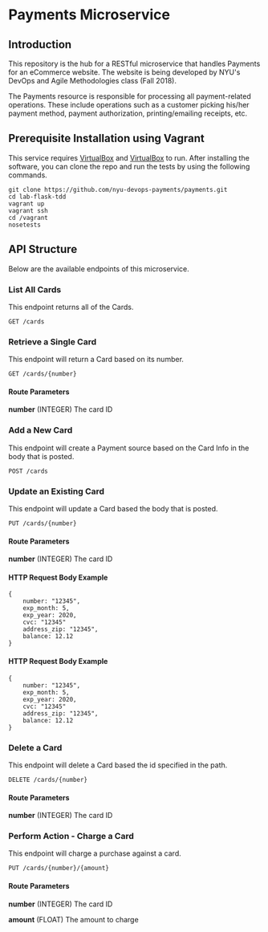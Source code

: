 # Payments Microservice

## Introduction

This repository is the hub for a RESTful microservice that handles Payments for an eCommerce website. 
The website is being developed by NYU's DevOps and Agile Methodologies class (Fall 2018).

The Payments resource is responsible for processing all payment-related operations. These include operations such as a customer picking his/her payment method, payment authorization, printing/emailing receipts, etc.

## Prerequisite Installation using Vagrant

This service requires [VirtualBox](https://www.virtualbox.org/) and [VirtualBox](https://www.virtualbox.org/) to run. After installing the software, you can clone the repo and run the tests by using the following commands.

    git clone https://github.com/nyu-devops-payments/payments.git
    cd lab-flask-tdd
    vagrant up
    vagrant ssh
    cd /vagrant
    nosetests


## API Structure

Below are the available endpoints of this microservice.

### List All Cards
This endpoint returns all of the Cards.

    GET /cards

### Retrieve a Single Card
This endpoint will return a Card based on its number.

    GET /cards/{number}

#### Route Parameters

**number** (INTEGER) The card ID

### Add a New Card
This endpoint will create a Payment source based on the Card Info in the body that is posted.

    POST /cards

### Update an Existing Card
This endpoint will update a Card based the body that is posted.

    PUT /cards/{number}
    
#### Route Parameters

**number** (INTEGER) The card ID

#### HTTP Request Body Example

    {
        number: "12345",
        exp_month: 5,
        exp_year: 2020,
        cvc: "12345"
        address_zip: "12345",
        balance: 12.12
    }
  
#### HTTP Request Body Example

    {
        number: "12345",
        exp_month: 5,
        exp_year: 2020,
        cvc: "12345"
        address_zip: "12345",
        balance: 12.12
    }


### Delete a Card
This endpoint will delete a Card based the id specified in the path.

    DELETE /cards/{number}

#### Route Parameters

**number** (INTEGER) The card ID

### Perform Action - Charge a Card
This endpoint will charge a purchase against a card.

    PUT /cards/{number}/{amount}

#### Route Parameters

**number** (INTEGER) The card ID

**amount** (FLOAT) The amount to charge
